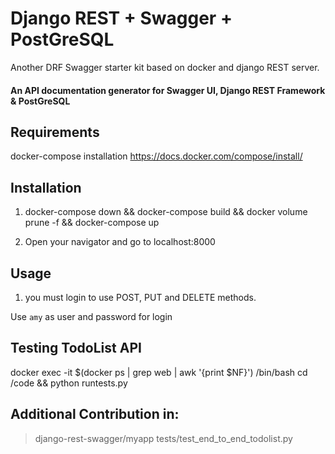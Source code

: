 # Django REST + Swagger + PostGreSQL

Another DRF Swagger starter kit based on docker and django REST server.

#### An API documentation generator for Swagger UI, Django REST Framework & PostGreSQL

## Requirements
docker-compose installation https://docs.docker.com/compose/install/

## Installation

1. docker-compose down && docker-compose build && docker volume prune -f && docker-compose up

2. Open your navigator and go to localhost:8000

## Usage

1. you must login to use POST, PUT and DELETE methods.

Use `amy` as user and password for login


## Testing TodoList API

docker exec -it $(docker ps | grep web | awk '{print $NF}') /bin/bash 
cd /code && python runtests.py


## Additional Contribution in:
> django-rest-swagger/myapp
> tests/test_end_to_end_todolist.py